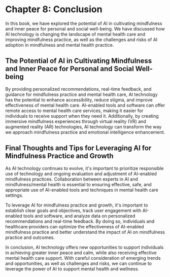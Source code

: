 Chapter 8: Conclusion
=====================

In this book, we have explored the potential of AI in cultivating mindfulness and inner peace for personal and social well-being. We have discussed how AI technology is changing the landscape of mental health care and improving mindfulness practice, as well as the challenges and risks of AI adoption in mindfulness and mental health practice.

The Potential of AI in Cultivating Mindfulness and Inner Peace for Personal and Social Well-being
-------------------------------------------------------------------------------------------------

By providing personalized recommendations, real-time feedback, and guidance for mindfulness practice and mental health care, AI technology has the potential to enhance accessibility, reduce stigma, and improve effectiveness of mental health care. AI-enabled tools and software can offer remote access to mental health care services, making it easier for individuals to receive support when they need it. Additionally, by creating immersive mindfulness experiences through virtual reality (VR) and augmented reality (AR) technologies, AI technology can transform the way we approach mindfulness practice and emotional intelligence enhancement.

Final Thoughts and Tips for Leveraging AI for Mindfulness Practice and Growth
-----------------------------------------------------------------------------

As AI technology continues to evolve, it's important to prioritize responsible use of technology and ongoing evaluation and adjustment of AI-enabled mindfulness practices. Collaboration between experts in AI and mindfulness/mental health is essential to ensuring effective, safe, and appropriate use of AI-enabled tools and techniques in mental health care settings.

To leverage AI for mindfulness practice and growth, it's important to establish clear goals and objectives, track user engagement with AI-enabled tools and software, and analyze data on personalized recommendations and real-time feedback. By doing so, individuals and healthcare providers can optimize the effectiveness of AI-enabled mindfulness practice and better understand the impact of AI on mindfulness practice and outcomes.

In conclusion, AI technology offers new opportunities to support individuals in achieving greater inner peace and calm, while also receiving effective mental health care support. With careful consideration of emerging trends and opportunities, as well as challenges and risks, we can continue to leverage the power of AI to support mental health and wellness.
